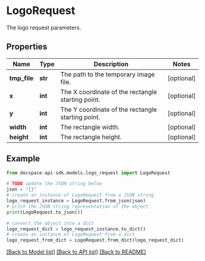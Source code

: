 # LogoRequest
The logo request parameters.

## Properties

Name | Type | Description | Notes
------------ | ------------- | ------------- | -------------
**tmp_file** | **str** | The path to the temporary image file. | [optional] 
**x** | **int** | The X coordinate of the rectangle starting point. | [optional] 
**y** | **int** | The Y coordinate of the rectangle starting point. | [optional] 
**width** | **int** | The rectangle width. | [optional] 
**height** | **int** | The rectangle height. | [optional] 

## Example

```python
from docspace-api-sdk.models.logo_request import LogoRequest

# TODO update the JSON string below
json = "{}"
# create an instance of LogoRequest from a JSON string
logo_request_instance = LogoRequest.from_json(json)
# print the JSON string representation of the object
print(LogoRequest.to_json())

# convert the object into a dict
logo_request_dict = logo_request_instance.to_dict()
# create an instance of LogoRequest from a dict
logo_request_from_dict = LogoRequest.from_dict(logo_request_dict)
```
[[Back to Model list]](../README.md#documentation-for-models) [[Back to API list]](../README.md#documentation-for-api-endpoints) [[Back to README]](../README.md)


